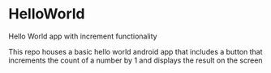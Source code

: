 # HelloWorld
Hello World app with increment functionality

This repo houses a basic hello world android app that includes a button that increments the count of a number by 1 and displays the result on the screen
